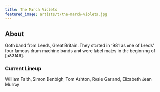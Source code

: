 ```yaml
---
title: The March Violets
featured_image: artists/t/the-march-violets.jpg
---
```

## About

Goth band from Leeds, Great Britain. They started in 1981 as one of Leeds' four famous drum machine bands and were label mates in the beginning of [a83146].

### Current Lineup

William Faith, Simon Denbigh, Tom Ashton, Rosie Garland, Elizabeth Jean Murray

